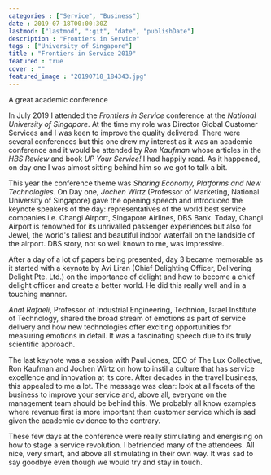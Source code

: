 ```yaml
---                                                             
categories : ["Service", "Business"]
date : 2019-07-18T00:00:30Z
lastmod: ["lastmod", ":git", "date", "publishDate"]
description : "Frontiers in Service"      
tags : ["University of Singapore"] 
title : "Frontiers in Service 2019"
featured : true
cover : ""
featured_image : "20190718_184343.jpg" 
---
```

A great academic conference

In July 2019 I attended the *Frontiers in Service* conference at the *National University of Singapore*. At the time my role was Director Global Customer Services and I was keen to improve the quality delivered. There were several conferences but this one drew my interest as it was an academic conference and it would be attended by *Ron Kaufman* whose articles in the *HBS Review* and book *UP Your Service!* I had happily read. As it happened, on day one I was almost sitting behind him so we got to talk a bit. 

This year the conference theme was *Sharing Economy, Platforms and New Technologies*. 
On Day one, *Jochen Wirtz* (Professor of Marketing, National University of Singapore) gave the opening speech and introduced the keynote speakers of the day: representatives of the world best service companies i.e. Changi Airport, Singapore Airlines, DBS Bank. Today, Changi Airport is renowned for its unrivalled passenger experiences but also for Jewel, the world's tallest and beautiful indoor waterfall on the landside of the airport. DBS story, not so well known to me, was impressive. 

After a day of a lot of papers being presented, day 3 became memorable as it started with a keynote by Avi Liran (Chief Delighting Officer, Delivering Delight Pte. Ltd.) on the importance of delight and how to become a chief delight officer and create a better world. He did this really well and in a touching manner. 

*Anat Rafaeli*, Professor of Industrial Engineering, Technion, Israel Institute of Technology, shared the broad stream of emotions as part of service delivery and how new technologies offer exciting opportunities for measuring emotions in detail. It was a fascinating speech due to its truly scientific approach. 

The last keynote was a session with Paul Jones, CEO of The Lux Collective, Ron Kaufman and Jochen Wirtz on how to instil a culture that has service excellence and innovation at its core. After decades in the travel business, this appealed to me a lot. The message was clear: look at all facets of the business to improve your service and, above all, everyone on the management team should be behind this. We probably all know examples where revenue first is more important than customer service which is sad given the academic evidence to the contrary.

These few days at the conference were really stimulating and energising on how to stage a service revolution. I befriended many of the attendees. All nice, very smart, and above all stimulating in their own way. It was sad to say goodbye even though we would try and stay in touch.
